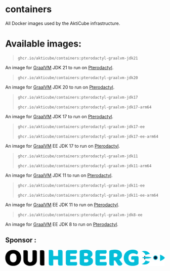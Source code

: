 # containers
All Docker images used by the AktiCube infrastructure.

# Available images:
> `ghcr.io/akticube/containers:pterodactyl-graalvm-jdk21`

An image for [GraalVM](https://graalvm.org/) JDK 21 to run on [Pterodactyl](https://pterodactyl.io).

> `ghcr.io/akticube/containers:pterodactyl-graalvm-jdk20`

An image for [GraalVM](https://graalvm.org/) JDK 20 to run on [Pterodactyl](https://pterodactyl.io).

> `ghcr.io/akticube/containers:pterodactyl-graalvm-jdk17`
>
> `ghcr.io/akticube/containers:pterodactyl-graalvm-jdk17-arm64`

An image for [GraalVM](https://graalvm.org/) JDK 17 to run on [Pterodactyl](https://pterodactyl.io).

> `ghcr.io/akticube/containers:pterodactyl-graalvm-jdk17-ee`
>
> `ghcr.io/akticube/containers:pterodactyl-graalvm-jdk17-ee-arm64`

An image for [GraalVM](https://graalvm.org/) EE JDK 17 to run on [Pterodactyl](https://pterodactyl.io).

> `ghcr.io/akticube/containers:pterodactyl-graalvm-jdk11`
>
> `ghcr.io/akticube/containers:pterodactyl-graalvm-jdk11-arm64`

An image for [GraalVM](https://graalvm.org/) JDK 11 to run on [Pterodactyl](https://pterodactyl.io/).

> `ghcr.io/akticube/containers:pterodactyl-graalvm-jdk11-ee`
>
> `ghcr.io/akticube/containers:pterodactyl-graalvm-jdk11-ee-arm64`

An image for [GraalVM](https://graalvm.org/) EE JDK 11 to run on [Pterodactyl](https://pterodactyl.io).

> `ghcr.io/akticube/containers:pterodactyl-graalvm-jdk8-ee`

An image for [GraalVM](https://graalvm.org/) EE JDK 8 to run on [Pterodactyl](https://pterodactyl.io).

## Sponsor :
[![ouiheberg.com](https://raw.githubusercontent.com/AktiCube/containers/main/Pterodactyl/GraalVM-OH/ohlogo.png)](https://www.ouiheberg.com/panel/aff.php?aff=242)
